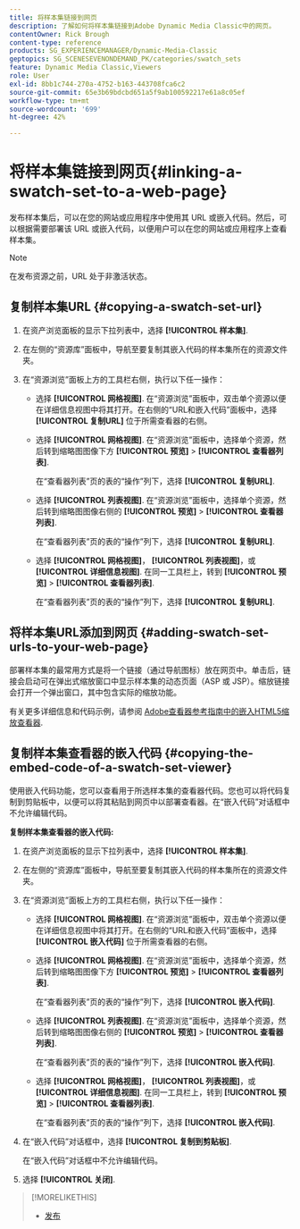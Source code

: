 ```yaml
---
title: 将样本集链接到网页
description: 了解如何将样本集链接到Adobe Dynamic Media Classic中的网页。
contentOwner: Rick Brough
content-type: reference
products: SG_EXPERIENCEMANAGER/Dynamic-Media-Classic
geptopics: SG_SCENESEVENONDEMAND_PK/categories/swatch_sets
feature: Dynamic Media Classic,Viewers
role: User
exl-id: 8bb1c744-270a-4752-b163-443708fca6c2
source-git-commit: 65e3b69bdcbd651a5f9ab100592217e61a8c05ef
workflow-type: tm+mt
source-wordcount: '699'
ht-degree: 42%

---
```


# 将样本集链接到网页{#linking-a-swatch-set-to-a-web-page}

发布样本集后，可以在您的网站或应用程序中使用其 URL 或嵌入代码。然后，可以根据需要部署该 URL 或嵌入代码，以便用户可以在您的网站或应用程序上查看样本集。

>[!NOTE]
>
>在发布资源之前，URL 处于非激活状态。

## 复制样本集URL {#copying-a-swatch-set-url}

1. 在资产浏览面板的显示下拉列表中，选择 **[!UICONTROL 样本集]**.
1. 在左侧的“资源库”面板中，导航至要复制其嵌入代码的样本集所在的资源文件夹。
1. 在“资源浏览”面板上方的工具栏右侧，执行以下任一操作：

   * 选择 **[!UICONTROL 网格视图]**. 在“资源浏览”面板中，双击单个资源以便在详细信息视图中将其打开。在右侧的“URL和嵌入代码”面板中，选择 **[!UICONTROL 复制URL]** 位于所需查看器的右侧。
   * 选择 **[!UICONTROL 网格视图]**. 在“资源浏览”面板中，选择单个资源，然后转到缩略图图像下方 **[!UICONTROL 预览]** > **[!UICONTROL 查看器列表]**.

      在“查看器列表”页的表的“操作”列下，选择 **[!UICONTROL 复制URL]**.

   * 选择 **[!UICONTROL 列表视图]**. 在“资源浏览”面板中，选择单个资源，然后转到缩略图图像右侧的 **[!UICONTROL 预览]** > **[!UICONTROL 查看器列表]**.

      在“查看器列表”页的表的“操作”列下，选择 **[!UICONTROL 复制URL]**.

   * 选择 **[!UICONTROL 网格视图]**， **[!UICONTROL 列表视图]**，或 **[!UICONTROL 详细信息视图]**. 在同一工具栏上，转到 **[!UICONTROL 预览]** > **[!UICONTROL 查看器列表]**.

      在“查看器列表”页的表的“操作”列下，选择 **[!UICONTROL 复制URL]**.

## 将样本集URL添加到网页 {#adding-swatch-set-urls-to-your-web-page}

部署样本集的最常用方式是将一个链接（通过导航图标）放在网页中。单击后，链接会启动可在弹出式缩放窗口中显示样本集的动态页面（ASP 或 JSP）。缩放链接会打开一个弹出窗口，其中包含实际的缩放功能。

有关更多详细信息和代码示例，请参阅 [Adobe查看器参考指南中的嵌入HTML5缩放查看器](https://experienceleague.adobe.com/docs/dynamic-media-developer-resources/library/viewers-aem-assets-dmc/zoom/c-html5-20-zoom-viewer-about.html#section-e1c3106f5b3e445d9b95be337c2f94e2).

## 复制样本集查看器的嵌入代码 {#copying-the-embed-code-of-a-swatch-set-viewer}

使用嵌入代码功能，您可以查看用于所选样本集的查看器代码。您也可以将代码复制到剪贴板中，以便可以将其粘贴到网页中以部署查看器。在“嵌入代码”对话框中不允许编辑代码。

**复制样本集查看器的嵌入代码:**

1. 在资产浏览面板的显示下拉列表中，选择 **[!UICONTROL 样本集]**.
1. 在左侧的“资源库”面板中，导航至要复制其嵌入代码的样本集所在的资源文件夹。
1. 在“资源浏览”面板上方的工具栏右侧，执行以下任一操作：

   * 选择 **[!UICONTROL 网格视图]**. 在“资源浏览”面板中，双击单个资源以便在详细信息视图中将其打开。在右侧的“URL和嵌入代码”面板中，选择 **[!UICONTROL 嵌入代码]** 位于所需查看器的右侧。
   * 选择 **[!UICONTROL 网格视图]**. 在“资源浏览”面板中，选择单个资源，然后转到缩略图图像下方 **[!UICONTROL 预览]** > **[!UICONTROL 查看器列表]**.

      在“查看器列表”页的表的“操作”列下，选择 **[!UICONTROL 嵌入代码]**.

   * 选择 **[!UICONTROL 列表视图]**. 在“资源浏览”面板中，选择单个资源，然后转到缩略图图像右侧的 **[!UICONTROL 预览]** > **[!UICONTROL 查看器列表]**.

      在“查看器列表”页的表的“操作”列下，选择 **[!UICONTROL 嵌入代码]**.

   * 选择 **[!UICONTROL 网格视图]**， **[!UICONTROL 列表视图]**，或 **[!UICONTROL 详细信息视图]**. 在同一工具栏上，转到 **[!UICONTROL 预览]** > **[!UICONTROL 查看器列表]**.

      在“查看器列表”页的表的“操作”列下，选择 **[!UICONTROL 嵌入代码]**.

1. 在“嵌入代码”对话框中，选择 **[!UICONTROL 复制到剪贴板]**.

   在“嵌入代码”对话框中不允许编辑代码。

1. 选择 **[!UICONTROL 关闭]**.

>[!MORELIKETHIS]
>
>* [发布](publishing-files.md#publishing_files)

